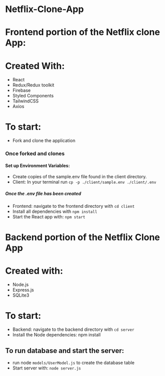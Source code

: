 # Netflix-Clone-App
# Frontend portion of the Netflix clone App:
# Created With: 
+ React
+ Redux/Redux toolkit
+ Firebase
+ Styled Components
+ TailwindCSS
+ Axios
# To start:
+ Fork and clone the application
### Once forked and clones 
#### Set up Environment Variables:
+ Create copies of the sample.env file found in the client directory.
+ Client: In your terminal run `cp -p ./client/sample.env ./client/.env`
##### Once the .env file has been created
+ Frontend: navigate to the frontend directory with `cd client`
+ Install all dependencies with `npm install`
+ Start the React app with: `npm start`
# Backend portion of the Netflix Clone App
# Created with:
+ Node.js
+ Express.js
+ SQLite3
# To start:
+ Backend: navigate to the backend directory with `cd server`
+ Install the Node dependencies: npm install
## To run database and start the server:
+ run node `models/UserModel.js` to create the database table
+ Start server with: `node server.js`

